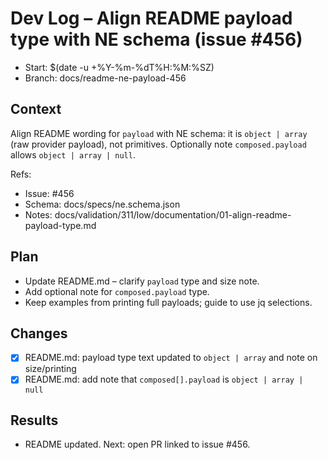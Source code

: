 # Dev Log – Align README payload type with NE schema (issue #456)

- Start: $(date -u +%Y-%m-%dT%H:%M:%SZ)
- Branch: docs/readme-ne-payload-456

## Context
Align README wording for `payload` with NE schema: it is `object | array` (raw provider payload), not primitives. Optionally note `composed.payload` allows `object | array | null`.

Refs:
- Issue: #456
- Schema: docs/specs/ne.schema.json
- Notes: docs/validation/311/low/documentation/01-align-readme-payload-type.md

## Plan
- Update README.md – clarify `payload` type and size note.
- Add optional note for `composed.payload` type.
- Keep examples from printing full payloads; guide to use jq selections.

## Changes
- [x] README.md: payload type text updated to `object | array` and note on size/printing
- [x] README.md: add note that `composed[].payload` is `object | array | null`

## Results
- README updated. Next: open PR linked to issue #456.
